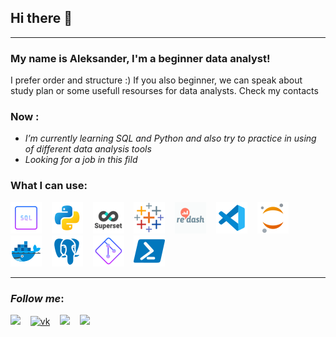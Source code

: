 ## Hi there 👋
__________
### My name is Aleksander, I'm a beginner data analyst!

I prefer order and structure :)
If you also beginner, we can speak about study plan or some usefull resourses for data analysts. Check my contacts 

### Now :

- *I’m currently learning SQL and Python and also try to practice in using of different data analysis tools*
- *Looking for a job in this fild*

### What I can use:

![sql](https://github.com/avgalkov/avgalkov/blob/main/assets/sql.png)&nbsp;&nbsp;&nbsp;
![python](https://github.com/avgalkov/avgalkov/blob/main/assets/python.png)&nbsp;&nbsp;&nbsp;
![superset](https://github.com/avgalkov/avgalkov/blob/main/assets/superset.png)&nbsp;&nbsp;&nbsp;
![tableau](https://github.com/avgalkov/avgalkov/blob/main/assets/tableau.png)&nbsp;&nbsp;&nbsp;
![redash](https://github.com/avgalkov/avgalkov/blob/main/assets/redash.png)&nbsp;&nbsp;&nbsp;
![vsc](https://github.com/avgalkov/avgalkov/blob/main/assets/vsc.png)&nbsp;&nbsp;&nbsp;
![jupyter](https://github.com/avgalkov/avgalkov/blob/main/assets/jupyter.png)&nbsp;&nbsp;&nbsp;
![docker](https://github.com/avgalkov/avgalkov/blob/main/assets/docker.png)&nbsp;&nbsp;&nbsp;
![postgres](https://github.com/avgalkov/avgalkov/blob/main/assets/postgresql.png)&nbsp;&nbsp;&nbsp;
![git](https://github.com/avgalkov/avgalkov/blob/main/assets/git.png)&nbsp;&nbsp;&nbsp;
![powershell](https://github.com/avgalkov/avgalkov/blob/main/assets/powershell.png)

______________________
### *Follow me*:

[![](https://img.shields.io/badge/Telegram-<COLOR>?style=social&logo=telegram)](https://t.me/alexglkv)&nbsp;&nbsp;&nbsp;
[![vk](https://img.shields.io/badge/Vkontakte-<COLOR>?style=social&logo=vk)](https://vk.com/galkov91)&nbsp;&nbsp;&nbsp;
[![](https://img.shields.io/badge/Facebook-<COLOR>?style=social&logo=facebook)](https://www.facebook.com/)&nbsp;&nbsp;&nbsp;
[![](https://img.shields.io/badge/Stepik-<COLOR>?style=social&logo=appveyor)](https://stepik.org/users/537725888)&nbsp;&nbsp;&nbsp;


